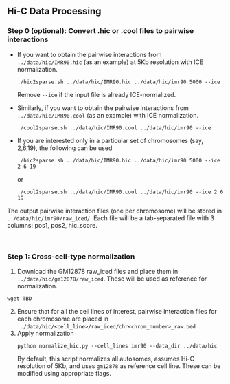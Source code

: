 ## Hi-C Data Processing

### Step 0 (optional): Convert .hic or .cool files to pairwise interactions
- If you want to obtain the pairwise interactions from `../data/hic/IMR90.hic` (as an example) at 5Kb resolution with ICE normalization.
  ```
  ./hic2sparse.sh ../data/hic/IMR90.hic ../data/hic/imr90 5000 --ice
  ```
  Remove `--ice` if the input file is already ICE-normalized. 

- Similarly, if you want to obtain the pairwise interactions from `../data/hic/IMR90.cool` (as an example) with ICE normalization.
  ```
  ./cool2sparse.sh ../data/hic/IMR90.cool ../data/hic/imr90 --ice
  ```
  
- If you are interested only in a particular set of chromosomes (say, 2,6,19), the following can be used
  ```
  ./hic2sparse.sh ../data/hic/IMR90.hic ../data/hic/imr90 5000 --ice 2 6 19
  ```
  or
  ```
  ./cool2sparse.sh ../data/hic/IMR90.cool ../data/hic/imr90 --ice 2 6 19
  ```
The output pairwise interaction files (one per chromosome) will be stored in `../data/hic/imr90/raw_iced/`. Each file will be a tab-separated file with 3 columns: pos1, pos2, hic_score.

<br/>

### Step 1: Cross-cell-type normalization
1. Download the GM12878 raw_iced files and place them in `../data/hic/gm12878/raw_iced`. These will be used as reference for normalization.
  ```
  wget TBD
  ```
2. Ensure that for all the cell lines of interest, pairwise interaction files for each chromosome are placed in `../data/hic/<cell_line>/raw_iced/chr<chrom_number>_raw.bed`
3. Apply normalization
   ```
   python normalize_hic.py --cell_lines imr90 --data_dir ../data/hic
   ```
   By default, this script normalizes all autosomes, assumes Hi-C resolution of 5Kb, and uses `gm12878` as reference cell line. These can be modified using appropriate flags.
   
